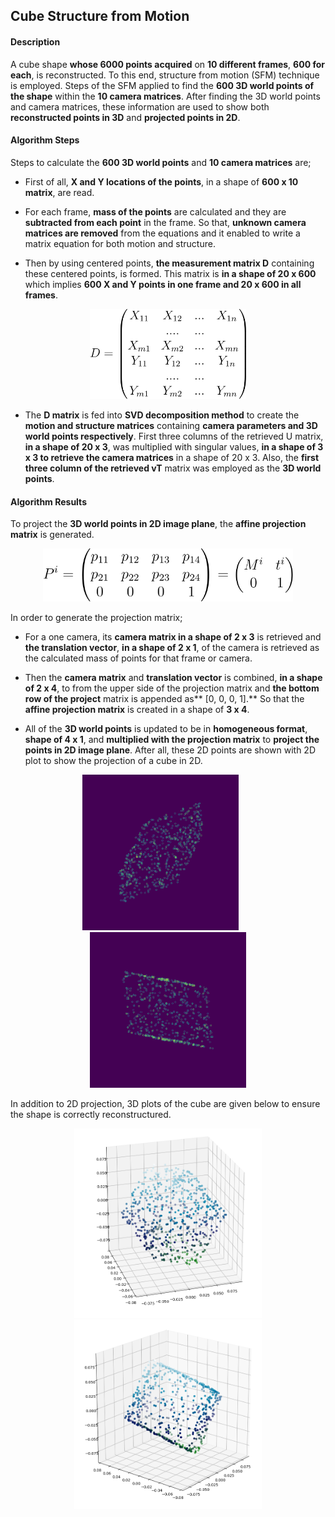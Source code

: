 ## Cube Structure from Motion

#### Description

A cube shape **whose 6000 points acquired** on **10 different frames**, **600 for each**, is reconstructed. To this end, structure from motion (SFM) technique is employed. Steps of the SFM applied to find the **600 3D world points of the shape** within the **10 camera matrices**. After finding the 3D world points and camera matrices, these information are used to show both **reconstructed points in 3D** and **projected points in 2D**.

#### Algorithm Steps

Steps to calculate the **600 3D world points** and **10 camera matrices** are;

- First of all, **X and Y locations of the points**, in a shape of **600 x 10 matrix**, are read.

- For each frame, **mass of the points** are calculated and they are **subtracted from each point** in the frame. So that, **unknown camera matrices are removed** from the equations and it enabled to write a matrix equation for both motion and structure.

- Then by using centered points, **the measurement matrix D** containing these centered points, is formed. This matrix is **in a shape of 20 x 600** which implies **600 X and Y points in one frame and 20 x 600 in all frames**.

<p align="center">
  <img src="documentimg/measurementMatrix.svg" alt="Measurement Matrix" width = "250px" >
</p>

- The **D matrix** is fed into **SVD decomposition method** to create the **motion and structure matrices** containing **camera parameters and 3D world points respectively**. First three columns of the retrieved U matrix, **in a shape of 20 x 3**, was multiplied with singular values, **in a shape of 3 x 3 to retrieve the camera matrices** in a shape of 20 x 3. Also, the **first three column of the retrieved vT** matrix was employed as the **3D world points**.

#### Algorithm Results

To project the **3D world points in 2D image plane**, the **affine projection matrix** is generated.

<p align="center">
  <img src="documentimg/projectionMatrix.svg" alt="Measurement Matrix" width = "400px">
</p>
In order to generate the projection matrix;

- For a one camera, its **camera matrix in a shape of 2 x 3** is retrieved and **the translation vector**, **in a shape of 2 x 1**, of the camera is retrieved as the calculated mass of points for that frame or camera.

- Then the **camera matrix** and **translation vector** is combined, **in a shape of 2 x 4**, to from the upper side of the projection matrix and **the bottom row of the project** matrix is appended as** [0, 0, 0, 1].** So that the **affine projection matrix** is created in a shape of **3 x 4**.

-  All of the **3D world points** is updated to be in **homogeneous format**, **shape of 4 x 1**, and **multiplied with the projection matrix** to **project the points in 2D image plane**. After all, these 2D points are shown with 2D plot to show the projection of a cube in 2D.

<p align="center">
  <img src="documentimg/2d1.png" alt="2D Projection1" width = "250px"> &nbsp &nbsp &nbsp
  <img src="documentimg/2d2.png" alt="2D Projection2" width = "250px">
  </p>
  
In addition to 2D projection, 3D plots of the cube are given below to ensure the shape is correctly reconstructured.

<p align="center">
  <img src="documentimg/3d1.png" alt="3D Plot1" width = "300px"> 
  <img src="documentimg/3d2.png" alt="3D Plot2" width = "300px">
  </p>



